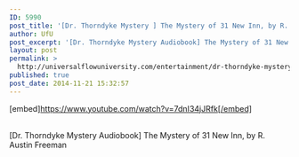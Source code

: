 ```yaml
---
ID: 5990
post_title: '[Dr. Thorndyke Mystery ] The Mystery of 31 New Inn, by R. Austin Freeman'
author: UfU
post_excerpt: '[Dr. Thorndyke Mystery Audiobook] The Mystery of 31 New Inn, by R. Austin Freeman'
layout: post
permalink: >
  http://universalflowuniversity.com/entertainment/dr-thorndyke-mystery-the-mystery-of-31-new-inn-by-r-austin-freeman/
published: true
post_date: 2014-11-21 15:32:57
---
```

[embed]https://www.youtube.com/watch?v=7dnI34jJRfk[/embed]</br></br>
<p>[Dr. Thorndyke Mystery Audiobook] The Mystery of 31 New Inn, by R. Austin Freeman</p>